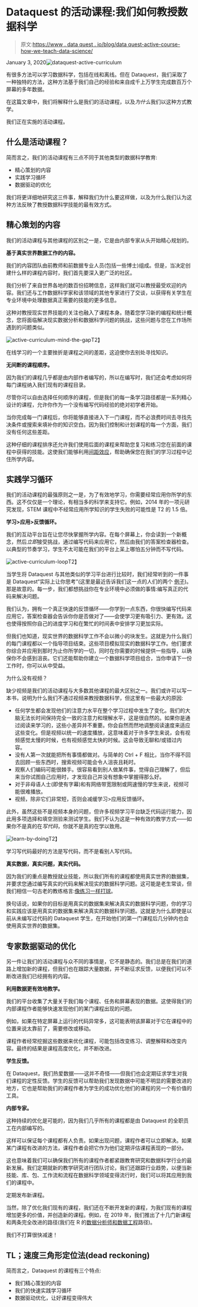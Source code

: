 # Dataquest 的活动课程:我们如何教授数据科学

> 原文:[https://www . data quest . io/blog/data quest-active-course-how-we-teach-data-science/](https://www.dataquest.io/blog/dataquest-active-curriculum-how-we-teach-data-science/)

January 3, 2020![dataquest-active-curriculum](../Images/208c29ec1781c49abbb0ea5dd1b90a79.png)

有很多方法可以学习数据科学，包括在线和离线。但在 Dataquest，我们采取了一种独特的方法，这种方法基于我们自己的经验和来自成千上万学生完成数百万个屏幕的多年数据。

在这篇文章中，我们将解释什么是我们的活动课程，以及*为什么*我们以这种方式教学。

我们正在实施的活动课程。

## 什么是活动课程？

简而言之，我们的活动课程有三点不同于其他类型的数据科学教育:

*   精心策划的内容
*   实践学习循环
*   数据驱动的优化

我们将更详细地研究这三件事，解释我们为什么要这样做，以及为什么我们认为这种方法反映了教授数据科学技能的最有效方式。

## 精心策划的内容

我们的活动课程与其他课程的区别之一是，它是由内部专家从头开始精心规划的。

**基于真实世界数据工作的内容。**

我们的内容团队由前教师和前数据专业人员(包括一些博士)组成。但是，当决定创建什么样的课程内容时，我们首先要深入更广泛的社区。

我们分析了来自世界各地的数百份招聘信息，这样我们就可以教授最受欢迎的内容。我们还与工作数据科学家和该领域的其他专家进行了交谈，以获得有关学生在专业环境中处理数据真正需要的技能的更多信息。

这种对教授现实世界技能的关注也融入了课程本身。随着您学习新的编程和统计概念，您将面临解决现实数据分析和数据科学问题的挑战，这些问题与您在工作场所遇到的问题类似。

![active-curriculum-mind-the-gap](../Images/2ba3348302dea975f28710dcb35d0d39.png "curriculum-mind-the-gap")T2】

在线学习的一个主要挫折是课程之间的差距，这迫使你去别处寻找知识。

**无间断的课程顺序。**

因为我们的课程几乎都是由内部作者编写的，所以在编写时，我们还会考虑如何将每门课程纳入我们现有的课程目录。

尽管你可以自由选择任何顺序的课程，但是我们的每一条学习路径都是一系列精心设计的课程，允许你作为一个没有编写代码经验的绝对初学者开始。

当你完成每一门课程后，你将能够直接进入下一门课程，而不必浪费时间去寻找先决条件或搜索来填补你的知识空白。因为我们控制和计划课程的每一个方面，我们没有任何这些差距。

这种仔细的课程排序还允许我们使用后面的课程来帮助您复习和练习您在前面的课程中获得的技能。这使我们能够利用[间距效应](https://en.wikipedia.org/wiki/Spacing_effect)，帮助确保您在我们的学习过程中记住所学内容。

## 实践学习循环

我们的活动课程的最强原则之一是，为了有效地学习，你需要经常应用你所学的东西。这不仅仅是一个理论，有相当多的科学来支持它。例如，2014 年的一项元研究发现，STEM 课程中不经常应用所学知识的学生失败的可能性是 T2 的 1.5 倍。

**学习>应用>反馈循环。**

我们的互动平台旨在让您尽快掌握所学内容。在每个屏幕上，你会读到一个新概念，然后*立即*接受挑战，通过编写代码来应用它，然后由我们的答案检查器检查。以典型的节奏学习，学生不太可能在我们的平台上呆上哪怕五分钟而不写代码。

![active-curriculum-loop](../Images/2b2caed2c851e2c775238d8cd75a53f5.png "active-curriculum-loop")T2】

当学生将 Dataquest 与其他类似的学习平台进行比较时，我们经常听到的一件事是 Dataquest“实际上让你思考”(这里是最近告诉我们这一点的人们的两个 [例子](https://www.dataquest.io/blog/data-science-job-offers-dataquest-review/))。那是故意的。每一步，我们都想挑战你在专业环境中必须做的事情:编写真正的代码来解决问题。

我们认为，拥有一个真正快速的反馈循环——你学到一点东西，你很快编写代码来应用它，答案检查器会告诉你你是否做对了——会使学习更有吸引力、更有效。这也使得按照你自己的进度学习和在繁忙的时间表中安排学习更加实际。

但我们也知道，现实世界的数据科学工作不会以微小的块发生。这就是为什么我们的每门课程都以一个指导项目结束。这些项目模拟现实的数据科学工作。他们要求你综合并应用到那时为止你所学的一切，同时在你需要的时候提供一些指导，以确保你不会感到沮丧。它们还能帮助你建立一个数据科学项目组合，当你申请下一份工作时，你可以从中受益。

为什么没有视频？

缺少视频是我们的活动课程与大多数其他课程的最大区别之一。我们或许可以写一本书，说明为什么我们不通过视频来教授数据科学，但这里有一些最大的原因:

*   任何学生都会发现他们的注意力水平在整个学习过程中发生了变化。我们的大脑无法长时间保持完全一致的注意力和理解水平，这是很自然的。如果你是通过阅读来学习的，这些小差异并不重要。你会自然而然地调整阅读速度来适应这些变化。但是视频以统一的速度播放，这意味着对于许多学生来说，会有视频感觉太慢的时候，也有视频感觉太快的时候。这会导致无聊和/或错过内容。
*   没有人第一次就能把所有事情都做对。与简单的 Ctrl + F 相比，当你不得不回去回顾一些东西时，搜索视频可能会令人沮丧且耗时。
*   观察人们编码可能很棘手。很容易看到别人做某件事，觉得自己理解了，但后来当你试图自己应用时，才发现自己并没有想象中掌握得那么好。
*   对于非母语人士(即使有字幕)和有网络带宽限制或网速慢的学生来说，视频可能很难播放。
*   视频，除非它们非常短，否则会减缓学习>应用反馈循环。

此外，虽然这些不是视频本身的问题，但许多视频学习平台缺乏代码运行能力，因此用多项选择和填空测验来测试学生。我们不认为这是一种有效的教学方式——如果你不是真的在*写代码*，你就不是真的在学以致用。

![learn-by-doing](../Images/ed6104868bd29c11a3ccf3dcf28803cc.png "dataquest-reviews-data-science-featured")T2】

学习写代码最好的方法是写代码，而不是看别人写代码。

**真实数据，真实问题，真实代码。**

因为我们的重点是教授就业技能，所以我们所有的课程都使用真实世界的数据集，并要求您通过编写真实的代码来解决现实的数据科学问题。这可能是老生常谈，但我们相信一句古老的教练格言:[像练习一样打球](https://signalvnoise.com/posts/3504-you-play-like-you-practice)。

换句话说，如果你的目标是用真实的数据集来解决真实的数据科学问题，你的学习和实践应该是用真实的数据集来解决真实的数据科学问题。这就是为什么即使是以前从未编写过代码的 Dataquest 学生，在开始他们的第一门课程后几分钟内也会使用真实世界的数据集。

## 专家数据驱动的优化

另一件让我们的活动课程与众不同的事情是，它不是静态的。我们总是在我们的道路上增加新的课程，但我们也在跟踪大量数据，并不断征求反馈，以便我们可以不断改进我们已经拥有的内容。

**利用数据更有效地教学。**

我们的平台收集了大量关于我们每个课程、任务和屏幕表现的数据。这使得我们的内部课程作者能够快速发现他们的某门课程出现的问题。

例如，如果在特定屏幕上运行的代码异常多，这可能表明该屏幕对于它在课程中的位置来说太靠前了，需要修改或移动。

课程作者经常挖掘这些数据来优化课程，可能包括改变练习、调整解释和改变内容。最终的结果是课程高度优化，并不断改进。

**学生反馈。**

在 Dataquest，我们热爱数据——这并不奇怪——但我们也会定期征求学生对我们课程的定性反馈。学生的反馈可以帮助我们发现数据中可能不明显的需要改进的地方，它也是帮助我们的课程作者为学生的成功优化他们的课程的另一个有价值的工具。

**内部专家。**

这种持续的优化是可能的，因为我们几乎所有的课程都是由 Dataquest 的全职员工在内部编写的。

这样可以保证每个课程都有人负责。如果出现问题，课程作者可以立即解决。如果某门课程有改进的方法，课程作者会把它作为他们定期评估课程表现的一部分。

这也意味着我们可以确保我们所有的课程作者都紧跟教育研究和数据科学行业的最新发展。我们定期就新的教学研究进行团队讨论，我们还跟踪行业趋势，以便当新技能、库、包、工作流和流程在数据科学领域变得流行时，我们可以将其应用到我们的课程中。

定期发布新课程。

当然，除了优化我们现有的课程，我们还在不断开发新的课程，为我们现有的课程增加更多的价值，并创造新的课程。例如，在 2019 年，我们推出了十几门新课程和两条完全改进的路径(我们在 R 的[数据分析师和](https://www.dataquest.io/path/data-analyst-r/)[数据工程](https://www.dataquest.io/path/data-engineer/)路径)。

我们不打算很快减速！

## TL；速度三角形定位法(dead reckoning)

简而言之，Dataquest 的课程有三个特点:

*   我们精心策划的内容
*   我们的快速实践学习循环
*   数据驱动优化，让好课程变得伟大